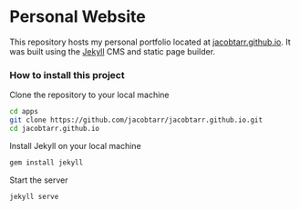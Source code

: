 # Personal Website
This repository hosts my personal portfolio located at [jacobtarr.github.io](http://jacobtarr.github.io). It was built using the [Jekyll](http://jekyllrb.com) CMS and static page builder.

### How to install this project
Clone the repository to your local machine
```sh
cd apps
git clone https://github.com/jacobtarr/jacobtarr.github.io.git
cd jacobtarr.github.io
```
Install Jekyll on your local machine
```sh
gem install jekyll
```
Start the server
```sh
jekyll serve
```
